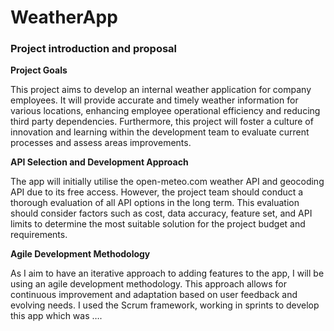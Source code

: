 # WeatherApp

### Project introduction and proposal
**Project Goals**

This project aims to develop an internal weather application for company employees. It will provide accurate and timely weather information for various locations, enhancing employee operational efficiency and reducing third party dependencies. Furthermore, this project will foster a culture of innovation and learning within the development team to evaluate current processes and assess areas improvements. 

**API Selection and Development Approach**

The app will initially utilise the open-meteo.com weather API and geocoding API due to its free access. However, the project team should conduct a thorough evaluation of all API options in the long term. This evaluation should consider factors such as cost, data accuracy, feature set, and API limits to determine the most suitable solution for the project budget and requirements.

**Agile Development Methodology**

As I aim to have an iterative approach to adding features to the app, I will be using an agile development methodology. This approach allows for continuous improvement and adaptation based on user feedback and evolving needs. I used the Scrum framework, working in sprints to develop this app which was …. 

